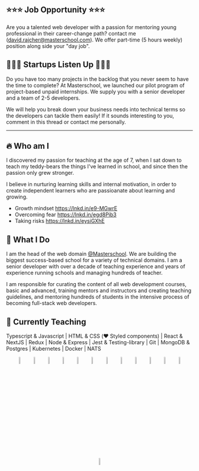 ## ⭐️⭐️⭐️ Job Opportunity ⭐️⭐️⭐️

Are you a talented web developer with a passion for mentoring young professional in their career-change path? contact me (david.rajcher@masterschool.com). We offer part-time (5 hours weekly) position along side your "day job".

## 📢📢📢 Startups Listen Up 📢📢📢

Do you have too many projects in the backlog that you never seem to have the time to complete? At Masterschool, we launched our pilot program of project-based unpaid internships. We supply you with a senior developer and a team of 2-5 developers.

We will help you break down your business needs into technical terms so the developers can tackle them easily! If it sounds interesting to you, comment in this thread or contact me personally.

----

## 🔥 Who am I

I discovered my passion for teaching at the age of 7, when I sat down to teach my teddy-bears the things I've learned in school, and since then the passion only grew stronger.

I believe in nurturing learning skills and internal motivation, in order to create independent learners who are passioanate about learning and growing.

- Growth mindset https://lnkd.in/e9-MGwrE
- Overcoming fear https://lnkd.in/egd8Pib3
- Taking risks https://lnkd.in/eysiGXhE

## 🔨 What I Do

I am the head of the web domain [@Masterschool](https://www.masterschool.com/). We are building the biggest success-based school for a variety of technical domains. I am a senior developer with over a decade of teaching experience and years of experience running schools and managing hundreds of teacher.


I am responsible for curating the content of all web development courses, basic and advanced, training mentors and instructors and creating teaching guidelines, and mentoring hundreds of students in the intensive process of becoming full-stack web developers.

## 🤖 Currently Teaching

Typescript & Javascript | HTML & CSS (❤️ Styled components) | React & NextJS | Redux | Node & Express | Jest & Testing-library | Git | MongoDB & Postgres | Kubernetes | Docker | NATS

<p align="center">
  <img src="https://user-images.githubusercontent.com/31222514/149813755-3f74a208-1e4c-4d81-b848-1d4f1a18b969.png" width="7%" alt="React logo">
  <img src="https://user-images.githubusercontent.com/31222514/160580699-d782fd3f-4e09-4d92-895c-d9867302e145.svg" width="7%" alt="Redux logo">
  <img src="https://user-images.githubusercontent.com/31222514/149813300-65804694-d3ea-4e31-955d-dbc47229a82d.png" width="7%" alt="Typescript logo">
  <img src="https://user-images.githubusercontent.com/31222514/149812547-405716a0-b974-4da4-b749-f2b4a8adc1d8.png" width="7%" alt="Javascript logo">
  <img src="https://user-images.githubusercontent.com/31222514/149813532-e214a55c-9b91-4b71-bb17-0dcf18903f7a.png" width="7%" alt="CSS logo">
  <img src="https://user-images.githubusercontent.com/31222514/149814154-3de042e2-bccf-4f0e-8d0e-98a2dbcae7c0.png" width="7%" alt="HTML logo">
  <img src="https://user-images.githubusercontent.com/31222514/149943049-95f0909a-9c2b-4fae-bd04-647d531dd10d.png" width="7%" alt="NODE logo">
  <img src="https://user-images.githubusercontent.com/31222514/149814008-745c7736-7881-41b9-bc0b-3b9a7c9ab087.png" width="7%" alt="Jest logo">
  <img src="https://user-images.githubusercontent.com/31222514/149814004-a3a2bf91-a257-4d1c-bdff-e1079a524359.png" width="7%" alt="GIT logo">
  <img src="https://user-images.githubusercontent.com/31222514/155521312-96e008ba-1d5e-409f-aaec-ca229ca275c6.jpeg" width="7%" alt="Postgres logo">
  <img src="https://user-images.githubusercontent.com/31222514/155521092-8b9f303b-6f1e-406c-9ba6-4a00068ef73a.png" width="7%" alt="MongoDB logo">
  <img src="https://user-images.githubusercontent.com/31222514/230756716-a5d33de4-47c4-4c8e-89b3-0bff3cb7db0e.svg" width="7%" alt="kubernetes logo">
    <img src="https://user-images.githubusercontent.com/31222514/230756769-b4761955-1029-4847-9534-b1241de02621.png" width="7%" alt="docker-logo">
</p>


